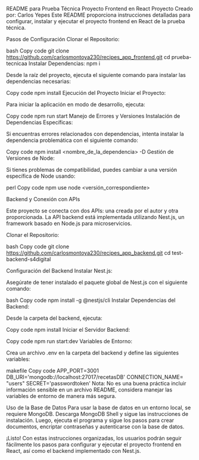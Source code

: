 README para Prueba Técnica Proyecto Frontend en React
Proyecto Creado por: Carlos Yepes
Este README proporciona instrucciones detalladas para configurar, instalar y ejecutar el proyecto frontend en React de la prueba técnica.

Pasos de Configuración
Clonar el Repositorio:

bash
Copy code
git clone <https://github.com/carlosmontoya230/recipes_app_frontend.git>
cd prueba-tecnicaa
Instalar Dependencias: npm i

Desde la raíz del proyecto, ejecuta el siguiente comando para instalar las dependencias necesarias:

Copy code
npm install
Ejecución del Proyecto
Iniciar el Proyecto:

Para iniciar la aplicación en modo de desarrollo, ejecuta:

Copy code
npm run start
Manejo de Errores y Versiones
Instalación de Dependencias Específicas:

Si encuentras errores relacionados con dependencias, intenta instalar la dependencia problemática con el siguiente comando:

Copy code
npm install <nombre_de_la_dependencia> -D
Gestión de Versiones de Node:

Si tienes problemas de compatibilidad, puedes cambiar a una versión específica de Node usando:

perl
Copy code
npm use node <versión_correspondiente>

Backend y Conexión con APIs

Este proyecto se conecta con dos APIs: una creada por el autor y otra proporcionada. La API backend está implementada utilizando Nest.js, un framework basado en Node.js para microservicios.

Clonar el Repositorio:

bash
Copy code
git clone <https://github.com/carlosmontoya230/recipes_app_backend.git>
cd test-backend-s4digital

Configuración del Backend
Instalar Nest.js:

Asegúrate de tener instalado el paquete global de Nest.js con el siguiente comando:

bash
Copy code
npm install -g @nestjs/cli
Instalar Dependencias del Backend:

Desde la carpeta del backend, ejecuta:

Copy code
npm install
Iniciar el Servidor Backend:

Copy code
npm run start:dev
Variables de Entorno:

Crea un archivo .env en la carpeta del backend y define las siguientes variables:

makefile
Copy code
APP_PORT=3001
DB_URI='mongodb://localhost:27017/recetasDB'
CONNECTION_NAME= "users"
SECRET='passwordtoken'
Nota: No es una buena práctica incluir información sensible en un archivo README, considera manejar las variables de entorno de manera más segura.

Uso de la Base de Datos
Para usar la base de datos en un entorno local, se requiere MongoDB. Descarga MongoDB Shell y sigue las instrucciones de instalación. Luego, ejecuta el programa y sigue los pasos para crear documentos, encriptar contraseñas y autenticarse con la base de datos.

¡Listo! Con estas instrucciones organizadas, los usuarios podrán seguir fácilmente los pasos para configurar y ejecutar el proyecto frontend en React, así como el backend implementado con Nest.js.